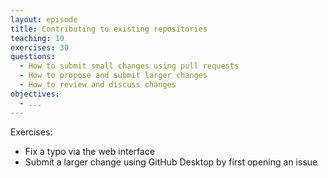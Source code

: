 ```yaml
---
layout: episode
title: Contributing to existing repositories
teaching: 10
exercises: 30
questions:
  - How to submit small changes using pull requests
  - How to propose and submit larger changes
  - How to review and discuss changes
objectives:
  - ...
---
```


Exercises:
- Fix a typo via the web interface
- Submit a larger change using GitHub Desktop by first opening an issue
